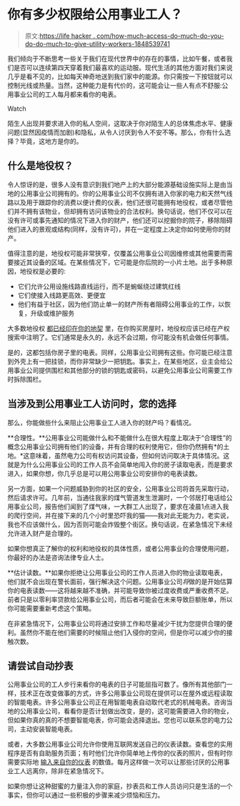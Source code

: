 # 你有多少权限给公用事业工人？

> 原文:[https://life hacker . com/how-much-access-do-much-do-you-do-do-much-to-give-utility-workers-1848539741](https://lifehacker.com/how-much-access-do-you-have-to-give-utility-workers-1848539741)

我们倾向于不断思考一些关于我们在现代世界中的存在的事情，比如午餐，或者我们是否可以连续第四天穿着我们最喜欢的运动服。现代生活的其他方面对我们来说几乎是看不见的，比如每天神奇地送到我们家中的能源。你只需按一下按钮就可以控制光线或热量。当然，这种能力是有代价的，这可能会让一些人有点不舒服:公用事业公司的工人每月都来看你的电表。

Watch

陌生人出现并要求进入你的私人空间，这取决于你对陌生人的总体焦虑水平、健康问题(显然因疫情而加剧)和隐私，从令人讨厌到令人不安不等。那么，你有什么选择？毕竟，这地方是你的。

## 什么是地役权？

令人惊讶的是，很多人没有意识到我们地产上的大部分能源基础设施实际上是由当地的公用事业公司拥有的。你的公用事业公司不仅拥有进入你家的电力和天然气线路以及用于跟踪你的消费以便计费的仪表，他们还很可能拥有地役权，或者尽管他们并不拥有该物业，但却拥有访问该物业的合法权利。换句话说，他们不仅可以在没有许可或事先通知的情况下进入你的财产，他们还可以挖掘你的院子，移除阻碍他们进入的景观或结构(同样，没有许可)，并在一定程度上决定你如何使用你的财产。

值得注意的是，地役权可能非常狭窄，仅覆盖公用事业公司因维修或其他需要而需要接近其设备的区域。在某些情况下，它可能是你后院的一小片土地。出于多种原因，地役权是必要的:

*   它们允许公用设施线路直线运行，而不是蜿蜒绕过建筑红线
*   它们使接入线路更高效、更便宜
*   他们有益于社区，因为他们防止单一的财产所有者阻碍公用事业的工作，以恢复，升级或维护服务

大多数地役权 [都已经印在你的地契](https://www.nolo.com/legal-encyclopedia/easements-overview.html) 里，在你购买房屋时，地役权应该已经在产权搜索中注明了。它们通常是永久的，永远不会过期，你可能没有机会做任何事情。

是的，这都包括你房子里的电表。同样，公用事业公司拥有这些。你可能已经注意到外壳上有一把挂锁，而你非常缺少一把钥匙。事实上，在某些地区，业主会给公用事业公司提供围栏和其他部分的锁的钥匙或密码，以避免公用事业公司需要工作时拆除围栏。

## 当涉及到公用事业工人访问时，您的选择

那么，你能做些什么来阻止公用事业工人进入你的财产吗？看情况。

**合理性。**公用事业公司能做什么和不能做什么在很大程度上取决于“合理性”的概念公用事业公司拥有他们的设备，并有合理的权利使用它，但你仍然拥有*的土地。*这意味着，虽然电力公司有权访问其设备，但如何访问取决于具体情况。这就是为什么公用事业公司的工作人员不会简单地闯入你的房子读取电表，而是要求进入，如果你想，你几乎总是可以用公用事业公司安排你的电表读数。

另一方面，如果一个问题威胁到你的社区的安全，公用事业公司将首先采取行动，然后请求许可。几年前，当通往我家的煤气管道发生泄漏时，一个邻居打电话给公用事业公司，报告他们闻到了煤气味，一大群工人出现了，要求在凌晨1点进入我的爬行空间，并在接下来的几个小时里恐吓我的猫——我对此无能为力，老实说，我也不应该做什么，因为否则可能会炸毁整个街区。换句话说，在紧急情况下未经允许进入财产是合理的。

如果你想真正了解你的权利和地役权的具体性质，或者公用事业的合理使用问题，你最好的办法是咨询法律专业人士。

**估计读数。**如果你拒绝让公用事业公司的工作人员进入你的物业读取电表，他们就不会出现在警长面前，强行解决这个问题。公用事业公司*将*做的是开始估算你的电表读数——这将越来越不准确，并可能导致你被过度收费或严重收费不足。前者只是以零利率贷款给公用事业公司，而后者可能会在未来导致巨额账单，所以你可能需要重新考虑这个策略。

在非紧急情况下，公用事业公司将通过安排工作和尽量减少干扰为您提供合理的便利。虽然你不能在他们需要的时候阻止他们入侵你的空间，但是你可以减少你的接触次数。

## 请尝试自动抄表

公用事业公司的工人步行来看你的电表的日子可能屈指可数了。像所有其他部门一样，技术正在改变做事的方式，许多公用事业公司现在提供可以在屋外或远程读取的智能电表。许多公用事业公司正在用智能电表自动取代老式的机械电表。咨询当地的公用事业公司，看看你是否计划做出改变，是的，这可能需要进入你的物业，但如果你真的真的不想要智能电表，你可能会选择退出。您也可以联系您的电力公司，主动安装智能电表。

或者，大多数公用事业公司允许你使用互联网发送自己的仪表读数。查看您的实用程序是否有自助服务页面；有时他们允许你简单地上传你的仪表的照片，但有时你需要实际地 [输入来自你的仪表](https://www.energy.gov/energysaver/how-read-residential-electric-and-natural-gas-meters) 的数值。每月这样做一次可以让那些讨厌的公用事业工人远离你，除非在紧急情况下。

如果你想让这种甜蜜的力量注入你的家庭，抄表员和工作人员访问只是生活的一个事实，但你可以通过一些积极的步骤来减少烦恼和压力。